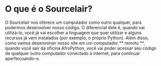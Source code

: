 # O que é o Sourcelair?

O Sourcelair nos oferece um computador como outro qualquer, para podermos desenvolver nosso código. O diferencial dele é, quando vai utilizá-lo, você já vai escolher a linguagem que quer utilizar e alguns recursos já vem instalados (por exemplo, o próprio Python). Além disso, como vamos desenvolver nosso site em um computador ** remoto **, quando você sair da oficina AfroPython, você vai poder acessar seu código de qualquer outro computador conectado à internet, para continuar aperfeiçoando-o.
